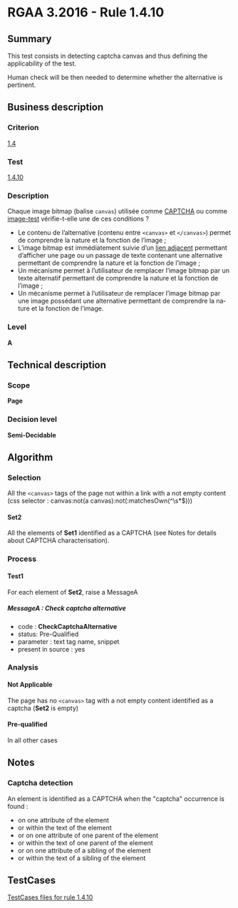 # RGAA 3.2016 - Rule 1.4.10

## Summary
This test consists in detecting captcha canvas and thus defining the applicability of the test.

Human check will be then needed to determine whether the alternative is pertinent.

## Business description

### Criterion
[1.4](http://references.modernisation.gouv.fr/rgaa-accessibilite/criteres.html#crit-1-4)

### Test
[1.4.10](http://references.modernisation.gouv.fr/rgaa-accessibilite/criteres.html#test-1-4-10)

### Description
<div lang="fr">Chaque image <span lang="en">bitmap</span> (balise <code lang="en">canvas</code>) utilis&#xE9;e comme <a href="http://references.modernisation.gouv.fr/rgaa-accessibilite/glossaire.html#captcha">CAPTCHA</a> ou comme <a href="http://references.modernisation.gouv.fr/rgaa-accessibilite/glossaire.html#image-test">image-test</a> v&#xE9;rifie-t-elle une de ces conditions&nbsp;? <ul><li>Le contenu de l&#x2019;alternative (contenu entre <code lang="en">&lt;canvas&gt;</code> et <code lang="en">&lt;/canvas&gt;</code>) permet de comprendre la nature et la fonction de l&#x2019;image&nbsp;;</li> <li>L&#x2019;image <span lang="en">bitmap</span> est imm&#xE9;diatement suivie d&#x2019;un <a href="http://references.modernisation.gouv.fr/rgaa-accessibilite/glossaire.html#lien-adjacent">lien adjacent</a> permettant d&#x2019;afficher une page ou un passage de texte contenant une alternative permettant de comprendre la nature et la fonction de l&#x2019;image&nbsp;;</li> <li>Un m&#xE9;canisme permet &#xE0; l&#x2019;utilisateur de remplacer l&#x2019;image <span lang="en">bitmap</span> par un texte alternatif permettant de comprendre la nature et la fonction de l&#x2019;image&nbsp;;</li> <li>Un m&#xE9;canisme permet &#xE0; l&#x2019;utilisateur de remplacer l&#x2019;image <span lang="en">bitmap</span> par une image poss&#xE9;dant une alternative permettant de comprendre la nature et la fonction de l&#x2019;image.</li> </ul></div>

### Level
**A**

## Technical description

### Scope
**Page**

### Decision level
**Semi-Decidable**

## Algorithm

### Selection

All the `<canvas>` tags of the page not within a link with a not empty content (css selector : canvas:not(a canvas):not(:matchesOwn(^\\s*$)))

#### Set2

All the elements of **Set1** identified as a CAPTCHA (see Notes for details about CAPTCHA characterisation).

### Process

#### Test1

For each element of **Set2**, raise a MessageA

##### MessageA : Check captcha alternative

-    code : **CheckCaptchaAlternative** 
-    status: Pre-Qualified
-    parameter : text tag name, snippet
-    present in source : yes

### Analysis

#### Not Applicable

The page has no `<canvas>` tag with a not empty content identified as a captcha (**Set2** is empty)

#### Pre-qualified

In all other cases

## Notes

### Captcha detection

An element is identified as a CAPTCHA when the "captcha" occurrence is found :

- on one attribute of the element
- or within the text of the element
- or on one attribute of one parent of the element
- or within the text of one parent of the element
- or on one attribute of a sibling of the element
- or within the text of a sibling of the element



##  TestCases

[TestCases files for rule 1.4.10](https://github.com/Asqatasun/Asqatasun/tree/develop/rules/rules-rgaa3.2016/src/test/resources/testcases/rgaa32016/Rgaa32016Rule010410/)


